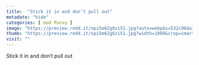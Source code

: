```yaml
---
title:  "Stick it in and don’t pull out"
metadate: "hide"
categories: [ God Pussy ]
image: "https://preview.redd.it/opi5m62g6zi51.jpg?auto=webp&s=532c96da7f6d712e62d6c11c3ba41ff74fa2202d"
thumb: "https://preview.redd.it/opi5m62g6zi51.jpg?width=1080&crop=smart&auto=webp&s=24740955d6f3426947772e8ebf47374fafc15ad6"
visit: ""
---
```

Stick it in and don’t pull out

